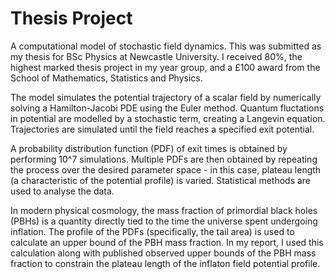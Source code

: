 <h1>Thesis Project</h1>

A computational model of stochastic field dynamics. This was submitted as my thesis for BSc Physics at Newcastle University. I received 80%, the highest marked thesis project in my year group, and a £100 award from the School of Mathematics, Statistics and Physics.

The model simulates the potential trajectory of a scalar field by numerically solving a Hamilton-Jacobi PDE using the Euler method. Quantum fluctations in potential are modelled by a stochastic term, creating a Langevin equation. Trajectories are simulated until the field reaches a specified exit potential.

A probability distribution function (PDF) of exit times is obtained by performing 10^7 simulations. Multiple PDFs are then obtained by repeating the process over the desired parameter space - in this case, plateau length (a characteristic of the potential profile) is varied. Statistical methods are used to analyse the data.

In modern physical cosmology, the mass fraction of primordial black holes (PBHs) is a quantity directly tied to the time the universe spent undergoing inflation. The profile of the PDFs (specifically, the tail area) is used to calculate an upper bound of the PBH mass fraction. In my report, I used this calculation along with published observed upper bounds of the PBH mass fraction to constrain the plateau length of the inflaton field potential profile.
